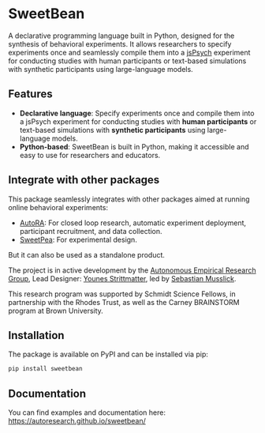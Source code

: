 # SweetBean

A declarative programming language built in Python, designed for the synthesis of behavioral experiments. It allows researchers to specify experiments once and seamlessly compile them into a [jsPsych](https://www.jspsych.org/) experiment for conducting studies with human participants or text-based simulations with synthetic participants using large-language models. 

## Features

- **Declarative language**: Specify experiments once and compile them into a jsPsych experiment for conducting studies with **human participants** or text-based simulations with **synthetic participants** using large-language models.
- **Python-based**: SweetBean is built in Python, making it accessible and easy to use for researchers and educators.

## Integrate with other packages

This package seamlessly integrates with other packages aimed at running online behavioral experiments:

- [AutoRA](https://autoresearch.github.io/autora/): For closed loop research, automatic experiment deployment, participant recruitment, and data collection.
- [SweetPea](http://sweetpea.ai/): For experimental design.

But it can also be used as a standalone product.

The project is in active development by the [Autonomous Empirical Research Group](https://musslick.github.io/AER_website/About.html), Lead Designer: [Younes Strittmatter](https://github.com/younesStrittmatter), led by [Sebastian Musslick]("https://smusslick.com).

This research program was supported by Schmidt Science Fellows, in partnership with the Rhodes Trust, as well as the Carney BRAINSTORM program at Brown University.

## Installation

The package is available on PyPI and can be installed via pip:

```bash
pip install sweetbean
```

## Documentation

You can find examples and documentation here: https://autoresearch.github.io/sweetbean/
